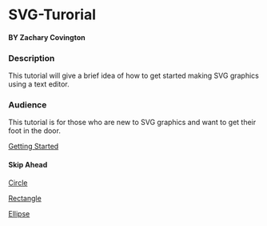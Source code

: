# SVG-Turorial
#### BY Zachary Covington

### Description
This tutorial will give a brief idea of how to get started making SVG graphics using a text editor.
### Audience 
This tutorial is for those who are new to SVG graphics and want to get their foot in the door.

[Getting Started](https://github.com/zjcch7/SVG-Turorial/blob/main/Getting%20Started.md)

#### Skip Ahead
[Circle](https://github.com/zjcch7/SVG-Turorial/blob/main/Circle.md)

[Rectangle](https://github.com/zjcch7/SVG-Turorial/blob/main/Rectangle.md)

[Ellipse](https://github.com/zjcch7/SVG-Turorial/blob/main/Ellipse.md)


